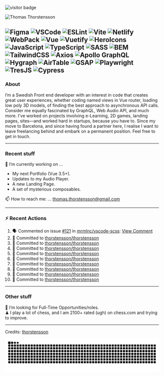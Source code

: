 <img src="https://visitor-badge.laobi.icu/badge?page_id=thorstensson" alt="visitor badge"/></p>

![Thomas Thorstensson](https://github.com/user-attachments/assets/ac4417b0-aae0-422a-b866-3b8120c2d6ff)

![Figma](https://img.shields.io/badge/Figma-ffffff?style=for-the-badge&color=000000)
![VSCode](https://img.shields.io/badge/VSCode-ffffff?style=for-the-badge&color=000000)
![ESLint](https://img.shields.io/badge/ESLint-ffffff?style=for-the-badge&color=000000)
![Vite](https://img.shields.io/badge/Vite-ffffff?style=for-the-badge&color=000000)
![Netlify](https://img.shields.io/badge/Netlify-ffffff?style=for-the-badge&color=000000)
![WebPack](https://img.shields.io/badge/WebPack-ffffff?style=for-the-badge&color=000000)
![Vue](https://img.shields.io/badge/Vue-ffffff?style=for-the-badge&color=67ea53)
![Vuetify](https://img.shields.io/badge/Vuetify-ffffff?style=for-the-badge&color=67ea53)
![HeroIcons](https://img.shields.io/badge/HeroIcons-ffffff?style=for-the-badge&color=000000)
![JavaScript](https://img.shields.io/badge/JavaScript-ffffff?style=for-the-badge&color=f2ff09)
![TypeScript](https://img.shields.io/badge/TypeScript-ffffff?style=for-the-badge&color=3756EC)
![SASS](https://img.shields.io/badge/SASS-ffffff?style=for-the-badge&color=000000)
![BEM](https://img.shields.io/badge/BEM-ffffff?style=for-the-badge&color=000000)
![TailwindCSS](https://img.shields.io/badge/TailwindCSS-ffffff?style=for-the-badge&color=000000)
![Axios](https://img.shields.io/badge/Axios-ffffff?style=for-the-badge&color=000000)
![Apollo GraphQL](https://img.shields.io/badge/Apollo%20GraphQL-ffffff?style=for-the-badge&color=000000)
![Hygraph](https://img.shields.io/badge/Hygraph-ffffff?style=for-the-badge&color=000000)
![AirTable](https://img.shields.io/badge/AirTable-ffffff?style=for-the-badge&color=000000)
![GSAP](https://img.shields.io/badge/GSAP-ffffff?style=for-the-badge&color=000000)
![Playwright](https://img.shields.io/badge/Playwright-ffffff?style=for-the-badge&color=000000)
![TresJS](https://img.shields.io/badge/TresJS-ffffff?style=for-the-badge&color=000000)
![Cypress](https://img.shields.io/badge/Cypress-ffffff?style=for-the-badge&color=000000)
---
### About
I’m a Swedish Front end developer with an interest in code that creates great user experiences, whether coding named views in Vue router, loading low poly 3D models, of finding the best approach to asynchronous API calls. Consider me equally fascinated by GraphQL, Web Audio API, and much more. I've worked on projects involving e-Learning, 2D games, landing pages, sites—and worked hard in startups, because you have to. Since my move to Barcelona, and since having found a partner here, I realise I want to leave freelancing behind and embark on a permanent position. Feel free to get in touch.

---
### Recent stuff
🔭 I’m currently working on ... 
- My next Portfolio (Vue 3.5+).
- Updates to my Audio Player.
- A new Landing Page.
- A set of mysterious composables.<br>

📫 How to reach me: ... thomas.thorstensson@gmail.com 

---
### :zap: Recent Actions
<!--START_SECTION:activity-->
1. 🗣 Commented on issue [#121](https://github.com/mrmlnc/vscode-scss/issues/121) in [mrmlnc/vscode-scss](https://github.com/mrmlnc/vscode-scss): [View Comment](https://github.com/mrmlnc/vscode-scss/issues/121#issuecomment-2578430211)
2. 📝 Committed to [thorstensson/thorstensson](https://github.com/thorstensson/thorstensson/commit/366a22e648b7b8865c8293f4dd0c1d608a0e3df1)
3. 📝 Committed to [thorstensson/thorstensson](https://github.com/thorstensson/thorstensson/commit/4bd2d03d95688c27c7a8b7186ea4c3614c1a465c)
4. 📝 Committed to [thorstensson/thorstensson](https://github.com/thorstensson/thorstensson/commit/9558e24610c05c5ed433b61ebf98e0371486d920)
5. 📝 Committed to [thorstensson/thorstensson](https://github.com/thorstensson/thorstensson/commit/93a8370539cad035a406ac70cbf98de5889ff4e1)
6. 📝 Committed to [thorstensson/thorstensson](https://github.com/thorstensson/thorstensson/commit/0e03594655684a932a135ed6bf8a43a22bc3f872)
7. 📝 Committed to [thorstensson/thorstensson](https://github.com/thorstensson/thorstensson/commit/cbf86842178489b6e0feb2e7c0c3a8ed55746c77)
8. 📝 Committed to [thorstensson/thorstensson](https://github.com/thorstensson/thorstensson/commit/0cd88d50b91674451ff7dd8ae748d8cf13744ccd)
9. 📝 Committed to [thorstensson/thorstensson](https://github.com/thorstensson/thorstensson/commit/aa3a2fc6bd72729b084640424e25ba7cf5aafc24)
10. 📝 Committed to [thorstensson/thorstensson](https://github.com/thorstensson/thorstensson/commit/aa0cea2d7fa88705397ebab1712e9b315ff1c557)
<!--END_SECTION:activity-->

---
### Other stuff
💼 I’m looking for Full-Time Opportunities/roles.<br>
♟ I play a lot of chess, and I am 2100+ rated (ugh) on chess.com and trying to improve.


-----
Credits: [thorstensson](https://github.com/thorstensson)

![Snake animation](https://raw.githubusercontent.com/thorstensson/thorstensson/output/github-contribution-grid-snake-dark.svg)
